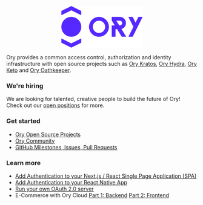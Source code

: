 <p align="center">
  <img src="../img/ory.png" width="215" height="110" />
</p>

Ory provides a common access control, authorization and identity infrastructure with open source projects such as [Ory Kratos](https://github.com/ory/kratos/), [Ory Hydra](https://github.com/ory/hydra/), [Ory Keto](https://github.com/ory/keto/) and [Ory Oathkeeper](https://github.com/ory/oathkeeper/).

### We're hiring

We are looking for talented, creative people to build the future of Ory!  
Check out our [open positions](https://www.ory.sh/jobs) for more.

### Get started

- [Ory Open Source Projects](https://www.ory.sh/docs/ecosystem/projects)
- [Ory Community](https://www.ory.sh/community/)
- [GitHub Milestones, Issues, Pull Requests​](https://www.ory.sh/docs/ecosystem/roadmap#milestones-issues-pull-requests)

### Learn more

- [Add Authentication to your Next.js / React Single Page Application (SPA)](https://www.ory.sh/login-spa-react-nextjs-authentication-example-api-open-source/)
- [Add Authentication to your React Native App ](https://www.ory.sh/login-react-native-authentication-example-api/)
- [Run your own OAuth 2.0 server](https://www.ory.sh/run-oauth2-server-open-source-api-security/)
- E-Commerce with Ory Cloud [Part 1: Backend](https://www.ory.sh/cloud-ecommerce-backend/)  [Part 2: Frontend](https://www.ory.sh/cloud-ecommerce-backend/)
<!--

**Here are some ideas to get you started:**

🙋‍♀️ A short introduction - what is your organization all about?
🌈 Contribution guidelines - how can the community get involved?
👩‍💻 Useful resources - where can the community find your docs? Is there anything else the community should know?
🍿 Fun facts - what does your team eat for breakfast?
🧙 Remember, you can do mighty things with the power of [Markdown](https://guides.github.com/features/mastering-markdown/)
-->
